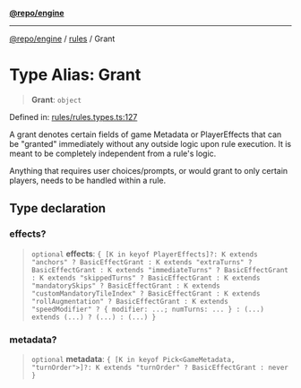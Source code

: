 [**@repo/engine**](../../README.md)

***

[@repo/engine](../../modules.md) / [rules](../README.md) / Grant

# Type Alias: Grant

> **Grant**: `object`

Defined in: [rules/rules.types.ts:127](https://github.com/alexqguo/drinking-board-game-v3/blob/56df34968617deee505d881352afe56efb53b2a4/packages/engine/src/rules/rules.types.ts#L127)

A grant denotes certain fields of game Metadata or PlayerEffects that can be "granted" immediately without
any outside logic upon rule execution. It is meant to be completely independent from a rule's logic.

Anything that requires user choices/prompts, or would grant to only certain players, needs to be handled
within a rule.

## Type declaration

### effects?

> `optional` **effects**: `{ [K in keyof PlayerEffects]?: K extends "anchors" ? BasicEffectGrant : K extends "extraTurns" ? BasicEffectGrant : K extends "immediateTurns" ? BasicEffectGrant : K extends "skippedTurns" ? BasicEffectGrant : K extends "mandatorySkips" ? BasicEffectGrant : K extends "customMandatoryTileIndex" ? BasicEffectGrant : K extends "rollAugmentation" ? BasicEffectGrant : K extends "speedModifier" ? { modifier: ...; numTurns: ... } : (...) extends (...) ? (...) : (...) }`

### metadata?

> `optional` **metadata**: `{ [K in keyof Pick<GameMetadata, "turnOrder">]?: K extends "turnOrder" ? BasicEffectGrant : never }`
